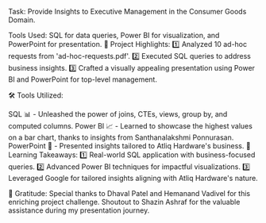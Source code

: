 Task: Provide Insights to Executive Management in the Consumer Goods Domain.


Tools Used: SQL for data queries, Power BI for visualization, and PowerPoint for presentation.
🎯 Project Highlights:
1️⃣ Analyzed 10 ad-hoc requests from 'ad-hoc-requests.pdf'.
2️⃣ Executed SQL queries to address business insights.
3️⃣ Crafted a visually appealing presentation using Power BI and PowerPoint for top-level management.

🛠 Tools Utilized:

SQL 📊 - Unleashed the power of joins, CTEs, views, group by, and computed columns.
Power BI 📈 - Learned to showcase the highest values on a bar chart, thanks to insights from Santhanalakshmi Ponnurasan.
PowerPoint 📑 - Presented insights tailored to Atliq Hardware's business.
🧠 Learning Takeaways:
1️⃣ Real-world SQL application with business-focused queries.
2️⃣ Advanced Power BI techniques for impactful visualizations.
3️⃣ Leveraged Google for tailored insights aligning with Atliq Hardware's nature.

🙏 Gratitude:
Special thanks to Dhaval Patel and Hemanand Vadivel for this enriching project challenge. Shoutout to Shazin Ashraf for the valuable assistance during my presentation journey.
